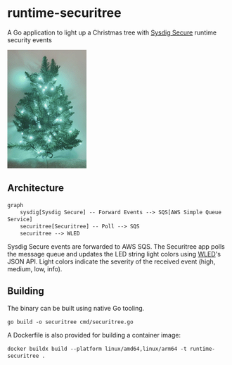 # runtime-securitree
A Go application to light up a Christmas tree with [Sysdig Secure](https://sysdig.com/products/secure/) runtime security events

![Christmas tree wall decoration with color changing lights](misc/securitree.gif)

## Architecture
```mermaid
graph
    sysdig[Sysdig Secure] -- Forward Events --> SQS[AWS Simple Queue Service]
    securitree[Securitree] -- Poll --> SQS
    securitree --> WLED
```

Sysdig Secure events are forwarded to AWS SQS. The Securitree app polls the message queue and updates the LED string light colors using [WLED](https://kno.wled.ge/)'s JSON API. Light colors indicate the severity of the received event (high, medium, low, info).

## Building
The binary can be built using native Go tooling.
```
go build -o securitree cmd/securitree.go
```

A Dockerfile is also provided for building a container image:
```
docker buildx build --platform linux/amd64,linux/arm64 -t runtime-securitree .
```
